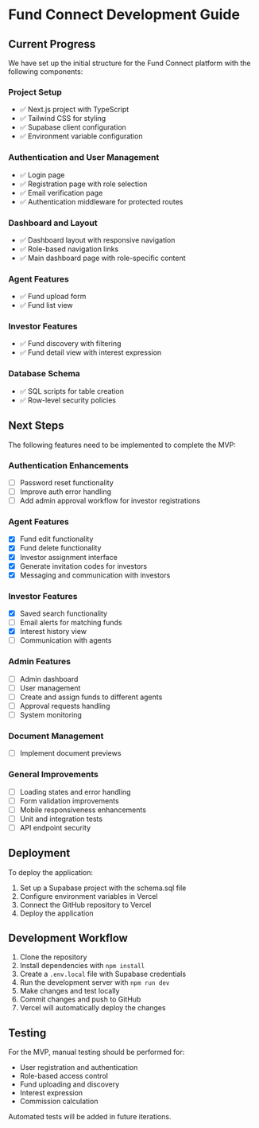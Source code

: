 # Fund Connect Development Guide

## Current Progress

We have set up the initial structure for the Fund Connect platform with the following components:

### Project Setup

- ✅ Next.js project with TypeScript
- ✅ Tailwind CSS for styling
- ✅ Supabase client configuration
- ✅ Environment variable configuration

### Authentication and User Management

- ✅ Login page
- ✅ Registration page with role selection
- ✅ Email verification page
- ✅ Authentication middleware for protected routes

### Dashboard and Layout

- ✅ Dashboard layout with responsive navigation
- ✅ Role-based navigation links
- ✅ Main dashboard page with role-specific content

### Agent Features

- ✅ Fund upload form
- ✅ Fund list view

### Investor Features

- ✅ Fund discovery with filtering
- ✅ Fund detail view with interest expression

### Database Schema

- ✅ SQL scripts for table creation
- ✅ Row-level security policies

## Next Steps

The following features need to be implemented to complete the MVP:

### Authentication Enhancements

- [ ] Password reset functionality
- [ ] Improve auth error handling
- [ ] Add admin approval workflow for investor registrations

### Agent Features

- [X] Fund edit functionality
- [X] Fund delete functionality
- [X] Investor assignment interface
- [X] Generate invitation codes for investors
- [X] Messaging and communication with investors

### Investor Features

- [X] Saved search functionality
- [ ] Email alerts for matching funds
- [X] Interest history view
- [ ] Communication with agents

### Admin Features

- [ ] Admin dashboard
- [ ] User management
- [ ] Create and assign funds to different agents
- [ ] Approval requests handling
- [ ] System monitoring

### Document Management

- [ ] Implement document previews

### General Improvements

- [ ] Loading states and error handling
- [ ] Form validation improvements
- [ ] Mobile responsiveness enhancements
- [ ] Unit and integration tests
- [ ] API endpoint security

## Deployment

To deploy the application:

1. Set up a Supabase project with the schema.sql file
2. Configure environment variables in Vercel
3. Connect the GitHub repository to Vercel
4. Deploy the application

## Development Workflow

1. Clone the repository
2. Install dependencies with `npm install`
3. Create a `.env.local` file with Supabase credentials
4. Run the development server with `npm run dev`
5. Make changes and test locally
6. Commit changes and push to GitHub
7. Vercel will automatically deploy the changes

## Testing

For the MVP, manual testing should be performed for:

- User registration and authentication
- Role-based access control
- Fund uploading and discovery
- Interest expression
- Commission calculation

Automated tests will be added in future iterations. 
